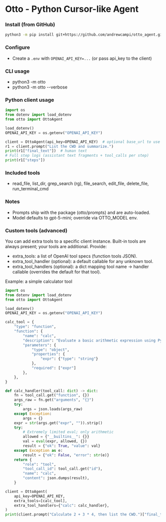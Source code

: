 # Otto - Python Cursor-like Agent

### Install (from GitHub)

```bash
python3 -m pip install git+https://github.com/andrewcampi/otto_agent.git
```

### Configure

- Create a `.env` with `OPENAI_API_KEY=...` (or pass api_key to the client)

### CLI usage

- python3 -m otto
- python3 -m otto --verbose

### Python client usage

```python
import os
from dotenv import load_dotenv
from otto import OttoAgent

load_dotenv()
OPENAI_API_KEY = os.getenv("OPENAI_API_KEY")

client = OttoAgent(api_key=OPENAI_API_KEY)  # optional base_url to use local models
r1 = client.prompt("List the CWD and summarize.")
print(r1["final_text"])  # human text
# Full step logs (assistant text fragments + tool_calls per step)
print(r1["steps"])      
```

### Included tools

- read_file, list_dir, grep_search (rg), file_search, edit_file, delete_file, run_terminal_cmd

### Notes

- Prompts ship with the package (otto/prompts) and are auto-loaded.
- Model defaults to gpt-5-mini; override via OTTO_MODEL env.

### Custom tools (advanced)

You can add extra tools to a specific client instance. Built-in tools are always present; your tools are additional. Provide:
- extra_tools: a list of OpenAI tool specs (function tools JSON).
- extra_tool_handler (optional): a default callable for any unknown tool.
- extra_tool_handlers (optional): a dict mapping tool name → handler callable (overrides the default for that tool).

Example: a simple calculator tool
```python
import os
from dotenv import load_dotenv
from otto import OttoAgent

load_dotenv()
OPENAI_API_KEY = os.getenv("OPENAI_API_KEY")

calc_tool = {
    "type": "function",
    "function": {
        "name": "calc",
        "description": "Evaluate a basic arithmetic expression using Python eval in a restricted scope.",
        "parameters": {
            "type": "object",
            "properties": {
                "expr": {"type": "string"}
            },
            "required": ["expr"]
        },
    },
}

def calc_handler(tool_call: dict) -> dict:
    fn = tool_call.get("function", {})
    args_raw = fn.get("arguments", "{}")
    try:
        args = json.loads(args_raw)
    except Exception:
        args = {}
    expr = str(args.get("expr", "")).strip()
    try:
        # Extremely limited eval; only arithmetic
        allowed = {"__builtins__": {}}
        val = eval(expr, allowed, {})
        result = {"ok": True, "value": val}
    except Exception as e:
        result = {"ok": False, "error": str(e)}
    return {
        "role": "tool",
        "tool_call_id": tool_call.get("id"),
        "name": "calc",
        "content": json.dumps(result),
    }

client = OttoAgent(
    api_key=OPENAI_API_KEY,
    extra_tools=[calc_tool],
    extra_tool_handlers={"calc": calc_handler},
)
print(client.prompt("Calculate 2 + 3 * 4, then list the CWD.")["final_text"])
```
